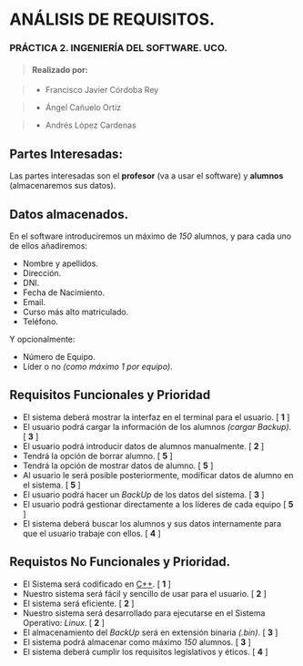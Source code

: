 # ANÁLISIS DE REQUISITOS.

### PRÁCTICA 2. INGENIERÍA DEL SOFTWARE. UCO.
> #### Realizado por:

> * Francisco Javier Córdoba Rey

> * Ángel Cañuelo Ortiz

> * Andrés López Cardenas


## Partes Interesadas:
Las partes interesadas son el **profesor** (va a usar el software) y **alumnos** (almacenaremos sus datos).

## Datos almacenados.

En el software introduciremos un máximo de _150_ alumnos, y para cada uno de ellos añadiremos:

* Nombre y apellidos.
* Dirección.
* DNI.
* Fecha de Nacimiento.
* Email.
* Curso más alto matriculado.
* Teléfono.

Y opcionalmente:

* Número de Equipo.
* Líder o no _(como máximo 1 por equipo)_.

## Requisitos Funcionales y Prioridad
* El sistema deberá mostrar la interfaz en el terminal para el usuario. [ **1** ]
* El usuario podrá cargar la información de los alumnos _(cargar Backup)_. [ **3** ]
* El usuario podrá introducir datos de alumnos manualmente. [ **2** ]
* Tendrá la opción de borrar alumno. [ **5** ]
* Tendrá la opción de mostrar datos de alumno. [ **5** ]
* Al usuario le será posible posteriormente, modificar datos de alumno en el sistema. [ **5** ]
* El usuario podrá hacer un _BackUp_ de los datos del sistema. [ **3** ]
* El usuario podrá gestionar directamente a los líderes de cada equipo [ **5** ]
* El sistema deberá buscar los alumnos y sus datos internamente para que el usuario trabaje con ellos. [ **4** ]

## Requistos No Funcionales y Prioridad.
* El Sistema será codificado en [C++](http://www.cplusplus.com). [ **1** ]
* Nuestro sistema será fácil y sencillo de usar para el usuario. [ **2** ]
* El sistema será eficiente. [ **2** ]
* Nuestro sistema será desarrollado para ejecutarse en el Sistema Operativo: _Linux_. [ **2** ]
* El almacenamiento del _BackUp_  será en extensión binaria _(.bin)_. [ **3** ]
* El sistema podrá almacenar como máximo _150_ alumnos. [ **3** ]
* El sistema deberá cumplir los requisitos legislativos y éticos. [ **4** ]
